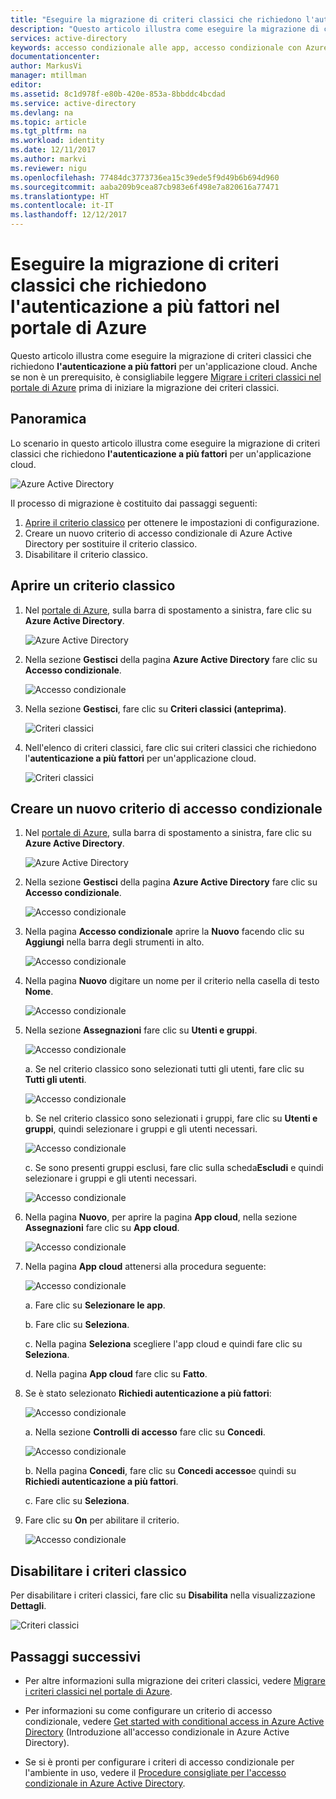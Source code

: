 ```yaml
---
title: "Eseguire la migrazione di criteri classici che richiedono l'autenticazione a più fattori nel portale di Azure | Microsoft Docs"
description: "Questo articolo illustra come eseguire la migrazione di criteri classici che richiedono l'autenticazione a più fattori nel portale di Azure."
services: active-directory
keywords: accesso condizionale alle app, accesso condizionale con Azure AD, accesso sicuro alle risorse aziendali, criteri di accesso condizionale
documentationcenter: 
author: MarkusVi
manager: mtillman
editor: 
ms.assetid: 8c1d978f-e80b-420e-853a-8bbddc4bcdad
ms.service: active-directory
ms.devlang: na
ms.topic: article
ms.tgt_pltfrm: na
ms.workload: identity
ms.date: 12/11/2017
ms.author: markvi
ms.reviewer: nigu
ms.openlocfilehash: 77484dc3773736ea15c39ede5f9d49b6b694d960
ms.sourcegitcommit: aaba209b9cea87cb983e6f498e7a820616a77471
ms.translationtype: HT
ms.contentlocale: it-IT
ms.lasthandoff: 12/12/2017
---
```

# <a name="migrate-a-classic-policy-that-requires-multi-factor-authentication-in-the-azure-portal"></a>Eseguire la migrazione di criteri classici che richiedono l'autenticazione a più fattori nel portale di Azure 

Questo articolo illustra come eseguire la migrazione di criteri classici che richiedono  **l'autenticazione a più fattori** per un'applicazione cloud. Anche se non è un prerequisito, è consigliabile leggere [Migrare i criteri classici nel portale di Azure](active-directory-conditional-access-migration.md) prima di iniziare la migrazione dei criteri classici.


 
## <a name="overview"></a>Panoramica 

Lo scenario in questo articolo illustra come eseguire la migrazione di criteri classici che richiedono  **l'autenticazione a più fattori** per un'applicazione cloud. 

![Azure Active Directory](./media/active-directory-conditional-access-migration/33.png)


Il processo di migrazione è costituito dai passaggi seguenti:

1. [Aprire il criterio classico](#open-a-classic-policy) per ottenere le impostazioni di configurazione.
2. Creare un nuovo criterio di accesso condizionale di Azure Active Directory per sostituire il criterio classico. 
3. Disabilitare il criterio classico.



## <a name="open-a-classic-policy"></a>Aprire un criterio classico

1. Nel [portale di Azure](https://portal.azure.com), sulla barra di spostamento a sinistra, fare clic su **Azure Active Directory**.

    ![Azure Active Directory](./media/active-directory-conditional-access-migration-mfa/01.png)

2. Nella sezione **Gestisci** della pagina **Azure Active Directory** fare clic su **Accesso condizionale**.

    ![Accesso condizionale](./media/active-directory-conditional-access-migration-mfa/02.png)

3. Nella sezione **Gestisci**, fare clic su **Criteri classici (anteprima)**.

    ![Criteri classici](./media/active-directory-conditional-access-migration-mfa/12.png)

4. Nell'elenco di criteri classici, fare clic sui criteri classici che richiedono l'**autenticazione a più fattori** per un'applicazione cloud.

    ![Criteri classici](./media/active-directory-conditional-access-migration-mfa/13.png)


## <a name="create-a-new-conditional-access-policy"></a>Creare un nuovo criterio di accesso condizionale


1. Nel [portale di Azure](https://portal.azure.com), sulla barra di spostamento a sinistra, fare clic su **Azure Active Directory**.

    ![Azure Active Directory](./media/active-directory-conditional-access-migration/01.png)

2. Nella sezione **Gestisci** della pagina **Azure Active Directory** fare clic su **Accesso condizionale**.

    ![Accesso condizionale](./media/active-directory-conditional-access-migration/02.png)



3. Nella pagina **Accesso condizionale** aprire la **Nuovo** facendo clic su **Aggiungi** nella barra degli strumenti in alto.

    ![Accesso condizionale](./media/active-directory-conditional-access-migration/03.png)

4. Nella pagina **Nuovo** digitare un nome per il criterio nella casella di testo **Nome**.

    ![Accesso condizionale](./media/active-directory-conditional-access-migration/29.png)

5. Nella sezione **Assegnazioni** fare clic su **Utenti e gruppi**.

    ![Accesso condizionale](./media/active-directory-conditional-access-migration/05.png)

    a. Se nel criterio classico sono selezionati tutti gli utenti, fare clic su **Tutti gli utenti**. 

    ![Accesso condizionale](./media/active-directory-conditional-access-migration/35.png)

    b. Se nel criterio classico sono selezionati i gruppi, fare clic su **Utenti e gruppi**, quindi selezionare i gruppi e gli utenti necessari.

    ![Accesso condizionale](./media/active-directory-conditional-access-migration/36.png)

    c. Se sono presenti gruppi esclusi, fare clic sulla scheda**Escludi** e quindi selezionare i gruppi e gli utenti necessari. 

    ![Accesso condizionale](./media/active-directory-conditional-access-migration/37.png)

6. Nella pagina **Nuovo**, per aprire la pagina **App cloud**, nella sezione **Assegnazioni** fare clic su **App cloud**.

    ![Accesso condizionale](./media/active-directory-conditional-access-azure-portal-get-started/07.png)

8. Nella pagina **App cloud** attenersi alla procedura seguente:

    ![Accesso condizionale](./media/active-directory-conditional-access-migration/08.png)

    a. Fare clic su **Selezionare le app**.

    b. Fare clic su **Seleziona**.

    c. Nella pagina **Seleziona** scegliere l'app cloud e quindi fare clic su **Seleziona**.

    d. Nella pagina **App cloud** fare clic su **Fatto**.



9. Se è stato selezionato **Richiedi autenticazione a più fattori**:

    ![Accesso condizionale](./media/active-directory-conditional-access-migration/26.png)

    a. Nella sezione **Controlli di accesso** fare clic su **Concedi**.

    ![Accesso condizionale](./media/active-directory-conditional-access-migration/27.png)

    b. Nella pagina **Concedi**, fare clic su **Concedi accesso**e quindi su **Richiedi autenticazione a più fattori**.

    c. Fare clic su **Seleziona**.


10. Fare clic su **On** per abilitare il criterio.

    ![Accesso condizionale](./media/active-directory-conditional-access-migration/30.png)



## <a name="disable-the-classic-policy"></a>Disabilitare i criteri classico

Per disabilitare i criteri classici, fare clic su **Disabilita** nella visualizzazione **Dettagli**.

![Criteri classici](./media/active-directory-conditional-access-migration-mfa/14.png)



## <a name="next-steps"></a>Passaggi successivi

- Per altre informazioni sulla migrazione dei criteri classici, vedere [Migrare i criteri classici nel portale di Azure](active-directory-conditional-access-migration.md).


- Per informazioni su come configurare un criterio di accesso condizionale, vedere [Get started with conditional access in Azure Active Directory](active-directory-conditional-access-azure-portal-get-started.md) (Introduzione all'accesso condizionale in Azure Active Directory).

- Se si è pronti per configurare i criteri di accesso condizionale per l'ambiente in uso, vedere il [Procedure consigliate per l'accesso condizionale in Azure Active Directory](active-directory-conditional-access-best-practices.md). 
